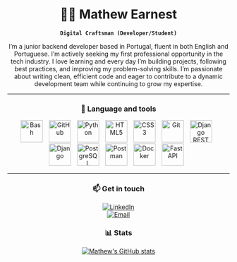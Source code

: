 <div align="center">

# 👨‍💻 Mathew Earnest

**`Digital Craftsman (Developer/Student)`**

I’m a junior backend developer based in Portugal, fluent in both English and Portuguese. I’m actively seeking my first professional opportunity in the tech industry. I love learning and every day I’m building projects, following best practices, and improving my problem-solving skills. I’m passionate about writing clean, efficient code and eager to contribute to a dynamic development team while continuing to grow my expertise.

---

### 🧰 Language and tools

<img alt="Bash" width="50px" style="padding-right:10px;" src="https://cdn.jsdelivr.net/gh/devicons/devicon/icons/bash/bash-original.svg"/>
<img alt="GitHub" width="50px" style="padding-right:10px;" src="https://cdn.jsdelivr.net/gh/devicons/devicon/icons/github/github-original.svg" />
<img alt="Python" width="50px" style="padding-right:10px;" src="https://cdn.jsdelivr.net/gh/devicons/devicon/icons/python/python-plain.svg" />
<img alt="HTML5" width="50px" style="padding-right:10px;" src="https://cdn.jsdelivr.net/gh/devicons/devicon/icons/html5/html5-plain.svg" />
<img alt="CSS3" width="50px" style="padding-right:10px;" src="https://cdn.jsdelivr.net/gh/devicons/devicon/icons/css3/css3-plain.svg" />
<img alt="Git" width="50px" style="padding-right:10px;" src="https://cdn.jsdelivr.net/gh/devicons/devicon/icons/git/git-original.svg" />
<img alt="Django REST" width="50px" style="padding-right:10px;" src="https://cdn.jsdelivr.net/gh/devicons/devicon@latest/icons/djangorest/djangorest-original-wordmark.svg" />
<img alt="Django" width="50px" style="padding-right:10px;" src="https://cdn.jsdelivr.net/gh/devicons/devicon@latest/icons/django/django-plain-wordmark.svg" />
<img alt="PostgreSQL" width="50px" style="padding-right:10px;" src="https://cdn.jsdelivr.net/gh/devicons/devicon@latest/icons/postgresql/postgresql-original.svg" />
<img alt="Postman" width="50px" style="padding-right:10px;" src="https://cdn.jsdelivr.net/gh/devicons/devicon@latest/icons/postman/postman-original.svg" />
<img alt="Docker" width="50px" style="padding-right:10px;" src="https://cdn.jsdelivr.net/gh/devicons/devicon@latest/icons/docker/docker-original-wordmark.svg" />
<img alt="FastAPI" width="50px" style="padding-right:10px;" src="https://cdn.jsdelivr.net/gh/devicons/devicon@latest/icons/fastapi/fastapi-original.svg" />

---

### 📫 Get in touch

[![LinkedIn](https://img.shields.io/badge/LinkedIn-blue?logo=linkedin&style=for-the-badge)](https://linkedin.com/in/mathew4real)  
[![Email](https://img.shields.io/badge/Email-D14836?logo=gmail&style=for-the-badge)](mailto:mateusearnest22@gmail.com)


### 📊 Stats

[![Mathew's GitHub stats](https://github-readme-stats.vercel.app/api?username=Mathew4real)](https://github.com/Mathew4real/github-readme-stats)

</div>
